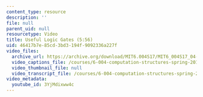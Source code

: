```yaml
---
content_type: resource
description: ''
file: null
parent_uid: null
resourcetype: Video
title: Useful Logic Gates (5:56)
uid: 46417b7e-85cd-3bd3-194f-9092336a227f
video_files:
  archive_url: https://archive.org/download/MIT6.004S17/MIT6_004S17_04-02-02_300k.mp4
  video_captions_file: /courses/6-004-computation-structures-spring-2017/e66617d404d85234a2b7c5274b7a576c_3YjMdixww4c.vtt
  video_thumbnail_file: null
  video_transcript_file: /courses/6-004-computation-structures-spring-2017/c2958c72ffb2e19faa54b5fc933ada27_3YjMdixww4c.pdf
video_metadata:
  youtube_id: 3YjMdixww4c
---
```

